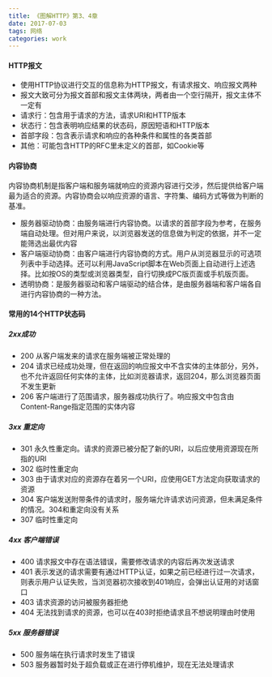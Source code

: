 ```yaml
---
title: 《图解HTTP》第3、4章
date: 2017-07-03
tags: 网络
categories: work
---
```


#### HTTP报文 ####

- 使用HTTP协议进行交互的信息称为HTTP报文，有请求报文、响应报文两种
- 报文大致可分为报文首部和报文主体两块，两者由一个空行隔开，报文主体不一定有
- 请求行：包含用于请求的方法，请求URI和HTTP版本
- 状态行：包含表明响应结果的状态码，原因短语和HTTP版本
- 首部字段：包含表示请求和响应的各种条件和属性的各类首部
- 其他：可能包含HTTP的RFC里未定义的首部，如Cookie等


#### 内容协商 ####

内容协商机制是指客户端和服务端就响应的资源内容进行交涉，然后提供给客户端最为适合的资源。内容协商会以响应资源的语言、字符集、编码方式等做为判断的基准。

- 服务器驱动协商：由服务端进行内容协商。以请求的首部字段为参考，在服务端自动处理。但对用户来说，以浏览器发送的信息做为判定的依据，并不一定能筛选出最优内容
- 客户端驱动协商：由客户端进行内容协商的方式。用户从浏览器显示的可选项列表中手动选择。还可以利用JavaScript脚本在Web页面上自动进行上述选择。比如按OS的类型或浏览器类型，自行切换成PC版页面或手机版页面。
- 透明协商：是服务器驱动和客户端驱动的结合体，是由服务器端和客户端各自进行内容协商的一种方法。

#### 常用的14个HTTP状态码 ####

##### 2xx成功 #####
- 200 从客户端发来的请求在服务端被正常处理的
- 204 请求已经成功处理，但在返回的响应报文中不含实体的主体部分，另外，也不允许返回任何实体的主体，比如浏览器请求，返回204，那么浏览器页面不发生更新
- 206 客户端进行了范围请求，服务器成功执行了。响应报文中包含由Content-Range指定范围的实体内容

##### 3xx 重定向 #####

- 301 永久性重定向。请求的资源已被分配了新的URI，以后应使用资源现在所指的URI
- 302 临时性重定向
- 303 由于请求对应的资源存在着另一个URI，应使用GET方法定向获取请求的资源
- 304 客户端发送附带条件的请求时，服务端允许请求访问资源，但未满足条件的情况。304和重定向没有关系
- 307 临时性重定向

##### 4xx 客户端错误 #####

- 400 请求报文中存在语法错误，需要修改请求的内容后再次发送请求
- 401 表示发送的请求需要有通过HTTP认证，如果之前已经进行过一次请求，则表示用户认证失败，当浏览器初次接收到401响应，会弹出认证用的对话窗口
- 403 请求资源的访问被服务器拒绝
- 404 无法找到请求的资源，也可以在403时拒绝请求且不想说明理由时使用

##### 5xx 服务器错误 #####

- 500 服务端在执行请求时发生了错误
- 503 服务器暂时处于超负载或正在进行停机维护，现在无法处理请求


 